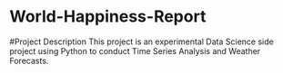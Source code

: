 # World-Happiness-Report
#Project Description 
This project is an experimental Data Science side project using Python to conduct Time Series Analysis and Weather Forecasts.

